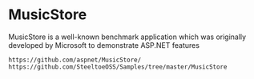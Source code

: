 # MusicStore

MusicStore is a well-known benchmark application which was originally developed by Microsoft to demonstrate ASP.NET features
```
https://github.com/aspnet/MusicStore/
https://github.com/SteeltoeOSS/Samples/tree/master/MusicStore
```
